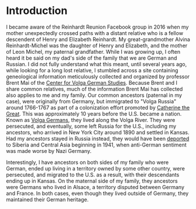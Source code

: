 # Introduction

I became aware of the Reinhardt Reunion Facebook group in 2016 when my mother unexpectedly crossed paths with a distant relative who is a fellow descendent of Henry and Elizabeth Reinhardt. My great-grandmother Alvina Reinhardt-Michel was the daughter of Henry and Elizabeth, and the mother of Leon Michel, my paternal grandfather. While I was growing up, I often heard it be said on my dad's side of the family that we are German and Russian. I did not fully understand what this meant, until several years ago, while looking for a long lost relative, I stumbled across a site containing geneological information meticulously collected and organized by professor Brent Mai of the [Center for Volga German Studies](http://cvgs.cu-portland.edu). Because Brent and I share common relatives, much of the information Brent Mai has collected also applies to me and my family. Our common ancestors (paternal in my case), were originally from Germany, but immigrated to "Volga Russia" around 1766-1767 as part of a colonization effort promoted by [Catherine the Great](https://en.wikipedia.org/wiki/Catherine_the_Great). This was approximately 10 years before the U.S. became a nation. Known as [Volga Germans](https://en.wikipedia.org/wiki/Volga_Germans), they lived along the Volga River. They were persecuted, and eventually, some left Russia for the U.S., including my ancestors, who arrived in New York City around 1890 and settled in Kansas. Had my ancestors stayed in Russia instead, they would have been [deported](http://www.norkarussia.info/deportation-1941.html) to Siberia and Central Asia beginning in 1941, when anti-German sentiment was made worse by Nazi Germany.

Interestingly, I have ancestors on both sides of my family who were German, ended up living in a territory owned by some other country, were persecuted, and migrated to the U.S. as a result, with their descendants ending up in Kansas. On the maternal side of my family, they ancestors were Germans who lived in Alsace, a territory disputed between Germany and France. In both cases, even though they lived outside of Germany, they maintained their German heritage.

